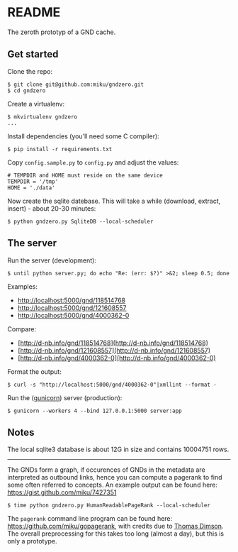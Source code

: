 README
======

The zeroth prototyp of a GND cache.

Get started
-----------

Clone the repo:

    $ git clone git@github.com:miku/gndzero.git
    $ cd gndzero


Create a virtualenv:

    $ mkvirtualenv gndzero
    ...

Install dependencies (you'll need some C compiler):

    $ pip install -r requirements.txt


Copy `config.sample.py` to `config.py` and adjust the values:

    # TEMPDIR and HOME must reside on the same device
    TEMPDIR = '/tmp'
    HOME = './data'

Now create the sqlite datebase. This will take a while (download,
extract, insert) - about 20-30 minutes:

    $ python gndzero.py SqliteDB --local-scheduler


The server
----------

Run the server (development):

    $ until python server.py; do echo "Re: (err: $?)" >&2; sleep 0.5; done

Examples:

* [http://localhost:5000/gnd/118514768](http://localhost:5000/gnd/118514768)
* [http://localhost:5000/gnd/121608557](http://localhost:5000/gnd/121608557)
* [http://localhost:5000/gnd/4000362-0](http://localhost:5000/gnd/4000362-0)

Compare:

* [http://d-nb.info/gnd/118514768](http://d-nb.info/gnd/118514768)
* [http://d-nb.info/gnd/121608557](http://d-nb.info/gnd/121608557)
* [http://d-nb.info/gnd/4000362-0](http://d-nb.info/gnd/4000362-0)

Format the output:

    $ curl -s "http://localhost:5000/gnd/4000362-0"|xmllint --format -

Run the ([gunicorn](http://gunicorn.org/)) server (production):

    $ gunicorn --workers 4 --bind 127.0.0.1:5000 server:app

Notes
-----

The local sqlite3 database is about 12G in size and contains 10004751 rows.

----

The GNDs form a graph, if occurences of GNDs in the metadata are interpreted
as outbound links, hence you can compute a pagerank to find some often
referred to concepts. An example output can be found here: https://gist.github.com/miku/7427351

    $ time python gndzero.py HumanReadablePageRank --local-scheduler

The `pagerank` command line program can be found here: https://github.com/miku/gopagerank,
with credits due to [Thomas Dimson](https://github.com/cosbynator). The overall
preprocessing for this takes too long (almost a day), but this is only a prototype.
